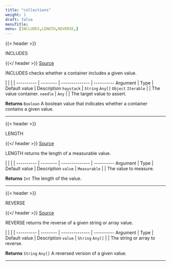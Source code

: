```yaml
---
title: "collections"
weight: 1
draft: false
menuTitle: 
menu: [INCLUDES,LENGTH,REVERSE,]
---
```




{{< header >}}

INCLUDES

{{</ header >}}
[Source](https://github.com/MontFerret/ferret/tree/master/pkg/stdlib/collections/include.go#L14)

INCLUDES checks whether a container includes a given value.

|          |          |                |
---------- | -------- | -------------- | ----------
Argument   | Type     | Default value  | Description
`haystack` | `String` `Any[]` `Object` `Iterable`  |  | The value container.
`needle` | `Any`  |  | The target value to assert.


**Returns** `Boolean` A boolean value that indicates whether a container contains a given value.
- - - -


{{< header >}}

LENGTH

{{</ header >}}
[Source](https://github.com/MontFerret/ferret/tree/master/pkg/stdlib/collections/length.go#L14)

LENGTH returns the length of a measurable value.

|          |          |                |
---------- | -------- | -------------- | ----------
Argument   | Type     | Default value  | Description
`value` | `Measurable`  |  | The value to measure.


**Returns** `Int` The length of the value.
- - - -


{{< header >}}

REVERSE

{{</ header >}}
[Source](https://github.com/MontFerret/ferret/tree/master/pkg/stdlib/collections/reverse.go#L13)

REVERSE returns the reverse of a given string or array value.

|          |          |                |
---------- | -------- | -------------- | ----------
Argument   | Type     | Default value  | Description
`value` | `String` `Any[]`  |  | The string or array to reverse.


**Returns** `String` `Any[]` A reversed version of a given value.
- - - -
